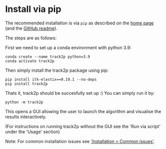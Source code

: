 # Install via pip

The recommended installation is via `pip` as described on the [home page](https://track2p.github.io/home.html) (and the [GitHub readme](https://github.com/juremaj/track2p)).

The steps are as follows:

First we need to set up a conda environment with python 3.9:

```
conda create --name track2p python=3.9
conda activate track2p
```

Then simply install the track2p package using pip:

```
pip install itk-elastix==0.19.1 --no-deps
pip install track2p
```

Thats it, track2p should be succesfully set up :)
You can simply run it by:

```
python -m track2p
```

This opens a GUI allowing the user to launch the algorithm and visualise the results interactively.

(For instructions on running track2p without the GUI see the 'Run via script' under the 'Usage' section)

Note: For common installation issues see ['Installation > Common issues'](https://github.com/juremaj/track2p/blob/main/docs/installation.md).

